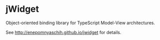 # jWidget

Object-oriented binding library for TypeScript Model-View architectures.

See http://enepomnyaschih.github.io/jwidget for details.
